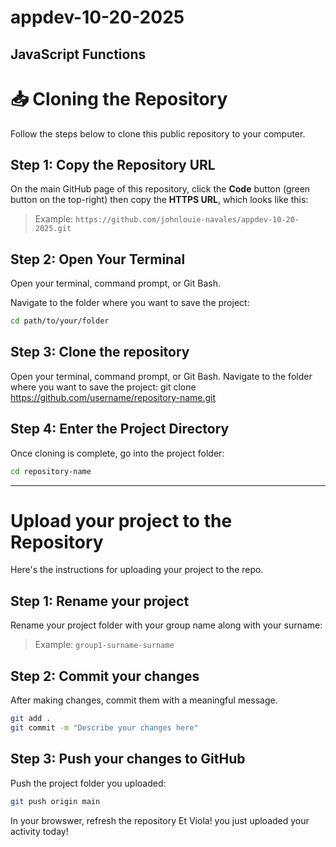 # appdev-10-20-2025
JavaScript Functions
---

# 📥 Cloning the Repository

Follow the steps below to clone this public repository to your computer.

## Step 1: Copy the Repository URL

On the main GitHub page of this repository, click the **Code** button (green button on the top-right) then copy the **HTTPS URL**, which looks like this:
> Example: `https://github.com/johnlouie-navales/appdev-10-20-2025.git`

## Step 2: Open Your Terminal

Open your terminal, command prompt, or Git Bash.

Navigate to the folder where you want to save the project:

```bash
cd path/to/your/folder
```

## Step 3: Clone the repository

Open your terminal, command prompt, or Git Bash.
Navigate to the folder where you want to save the project:
git clone https://github.com/username/repository-name.git

## Step 4: Enter the Project Directory
Once cloning is complete, go into the project folder:
```bash
cd repository-name
```
---

# Upload your project to the Repository

Here's the instructions for uploading your project to the repo.

## Step 1: Rename your project

Rename your project folder with your group name along with your surname:
> Example: `group1-surname-surname`

## Step 2: Commit your changes

After making changes, commit them with a meaningful message.

```bash
git add .
git commit -m "Describe your changes here"
```

## Step 3: Push your changes to GitHub

Push the project folder you uploaded:

```bash
git push origin main
```


In your browswer, refresh the repository
Et Viola! you just uploaded your activity today!
